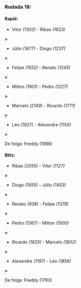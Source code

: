 ### Rodada 18:

#### Rapid:

* Vitor *(1302)*     -     Ribas *(1623)*

 **>** 
* Júlio *(1677)*     -     Diogo *(1237)*

 **>** 
* Felipe *(1552)*     -     Renato *(1245)*

 **>** 
* Milton *(1901)*     -     Pedro *(1227)*

 **>** 
* Marcelo *(2149)*     -     Ricardo *(1771)*

 **>** 
* Léo *(1927)*     -     Alexandre *(1155)*

 **>** 

De folga: Freddy (1886)

#### Blitz:

* Ribas *(2055)*     -     Vitor *(1127)*

 **>** 
* Diogo *(1455)*     -     Júlio *(1453)*

 **>** 
* Renato *(938)*     -     Felipe *(1378)*

 **>** 
* Pedro *(1367)*     -     Milton *(1500)*

 **>** 
* Ricardo *(1625)*     -     Marcelo *(1602)*

 **>** 
* Alexandre *(1197)*     -     Léo *(1856)*

 **>** 

De folga: Freddy (1793)

